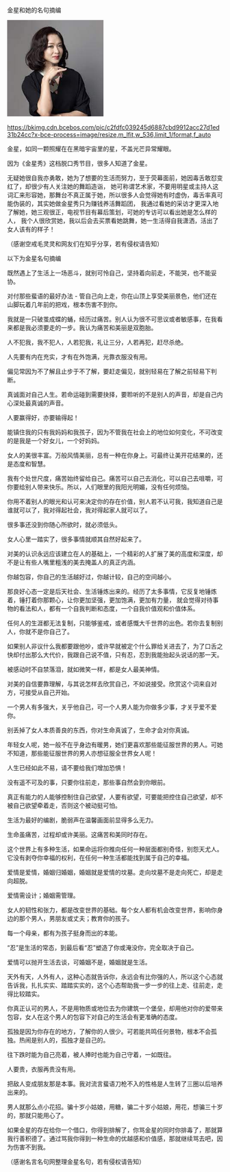 金星和她的名句摘编

![金星和她的名句摘编](https://github.com/ywangnccu/ywang/blob/main/images/JinXing.jpg)

https://bkimg.cdn.bcebos.com/pic/c2fdfc039245d6887cbd9912acc27d1ed31b24cc?x-bce-process=image/resize,m_lfit,w_536,limit_1/format,f_auto

金星，如同一颗照耀在在黑暗宇宙里的星，不盖光芒异常耀眼。

因为《金星秀》这档脱口秀节目，很多人知道了金星。

无疑她很自我亦勇敢，她为了想要的生活而努力，至于荧幕面前，她因毒舌敢怼变红了，却很少有人关注她的舞蹈造诣，
她可称谓艺术家，不要用明星或主持人这词汇来形容她，那舞台不真正属于她，所以很多人会觉得她有时虚伪，毒舌率真可能伪装的，其实她做金星秀只为赚钱养活舞蹈团，
我通过看她的采访才更深入地了解她，她三观很正，电视节目有幕后策划，可她的专访可以看出她是怎么样的人，
我个人很欣赏她，我以后会去买票看她跳舞，她一生活得自我潇洒，活出了女人该有的样子！

（感谢空戒毛灵灵和网友们在知乎分享，若有侵权请告知）


以下为金星名句摘编

既然遇上了生活上一场恶斗，就别可怜自己，坚持着向前走，不能哭，也不能妥协。

对付那些蜚语的最好办法 - 管自己向上走，你在山顶上享受美丽景色，他们还在山脚玩着几年前的把戏，根本伤害不到你。

我就是一只破茧成蝶的蛹，经历过痛苦。别人认为很不可思议或者敏感事，在我看来都是我必须要走的一步。我认为痛苦和美丽是双胞胎。

人不犯我，我不犯人，人若犯我，礼让三分，人若再犯，赶尽杀绝。

人先要有内在充实，才有在外饱满，光靠衣服没有用。

偏见常因为不了解且止步于不了解，要赶走偏见，就别轻易在了解之前轻易下判断。

真诚面对自己人生。若命运碰到需要抉择，要聆听的不是别人的声音，却是自己内心深处最真诚的声音。

人要赢得好，亦要输得起！

能镇住我的只有我妈妈和我孩子，因为不管我在社会上的地位如何变化，不可改变的是我是一个好女儿，一个好妈妈。

女人的美很丰富。万般风情美丽，总有一种在你身上。可最终让美开花结果的，还是态度和智慧。

我有个处世尺度，痛苦始终留给自己。痛苦可以自己去消化，可以自己去咀嚼，可你要给别人带来快乐。所以，人们眼里的我阳光明媚，没有任何烦恼。

你用不着别人的眼光和认可来决定你的存在价值，别人若不认可我，我知道自己是谁就可以了，我对得起社会，我对得起家人就可以了。

很多事还没到你随心所欲时，就必须低头。

女人心里一踏实了，很多事情就顺其自然好起来了。

对美的认识永远应该建立在人的基础上，一个精彩的人扩展了美的高度和深度，却不是让有些人嘴里粗浅的美去掩盖人的真正内涵。

你越包容，你自己的生活越好过，你越计较，自己的空间越小。

那良好心态一定是后天社会、生活锤炼出来的。经历了太多事情，它反复地锤炼着，锤打着你那颗心，让你更加坚强，更加饱满，更加有力量，
就会觉得对待事物的看法和人，都有一个自我判断和态度，一个自我价值观和价值体系。

任何人的生涯都无法复制，只能够鉴戒，或者感慨大千世界的出色。若你去复制别人，你就不是你自己了。

如果别人非议什么我都要跟他吵，或许早就被定个什么罪给关进去了，为了口舌之快却付出那么大代价，我跟自己说不值，只有忍，忍到我能抬起头说话的那一天。

被感动时不自禁落泪，就如微笑一样，都是女人最美神情。

对美的自信要靠理解，与其说怎样去欣赏自己，不如说接受。欣赏这个词来自对方，可接受从自己开始。

一个男人有多强大，关乎他自己，可一个人男人能为你做多少事，才关乎爱不爱你。

别丢掉了女人本质善良的东西，你对生命真诚了，生命才会对你真诚。

年轻女人呢，她一般不在乎身边有暖男，她们更喜欢那些能征服世界的男人。可她不知道，那些能征服世界的男人亦想征服全世界女人呢！

人生已经如此不易，请不要给我们增加恐惧！

没有遥不可及的事，只要你往前走，那些事自然会到你眼前。

真正有能力的人能够控制住自己欲望，人要有欲望，可要能把控住自己欲望，却不被自己欲望牵着走，否则这个被动挺可怕。

生活为最好的编剧，脆弱声在温馨画面前显得多么无力。

生命虽痛苦，过程却或许美丽。这痛苦和美同时存在。

这个世界上有多种生活，如果命运将你推向任何一种层面都别奇怪，别怨天尤人。它没有剥夺你幸福的权利，在任何一种生活都能找到属于自己的幸福。

爱情是爱情，婚姻归婚姻，婚姻就是爱情的坟墓。走向坟墓不是走向死亡，却是走向超脱。

爱情需设计；婚姻需管理。

女人的韧性和张力，都是改变世界的基础。每个女人都有机会改变世界，影响你身边的那个男人，男朋友或丈夫；教育你的孩子。

每一个母亲，都有为孩子挺身而出的本能。

“忍”是生活的常态，到最后看“忍”塑造了你或淹没你，完全取决于自己。

爱情可以抛开生活去谈，可婚姻不是，婚姻就是生活。

天外有天，人外有人，这种心态就告诉你，永远会有比你强的人，所以这个心态就告诉我，扎扎实实、踏踏实实的，这个心态帮助我一步一步的往上走、往前走，走得比较踏实。

你真正认可的男人，不是用物质或地位去为你建筑一个堡垒，却用他对你的爱带来包容，女人在这个男人的包容下对自己的生活会有更准确的态度。

孤独是因为你存在的地方，了解你的人很少。可若能共鸣任何景物，根本不会孤独。热闹是别人的，孤独才是自己的。

往下跌时能为自己亮着，被人捧时也能为自己守着，一如既往。

人要贵，衣服再贵没有用。

把敌人变成朋友那是本事。我对流言蜚语刀枪不入的性格是人生转了三圈以后培养出来的。

男人就那么点小花招。骗十岁小姑娘，用糖，骗二十岁小姑娘，用花，想骗三十岁的，那就只能用心了。

如果金星的存在给你一个借口，你得到排解了，你骂金星的同时你排毒了，那就算我行善积德了。通过骂我你得到一种生命的优越感和价值感，那就继续骂去吧，因为伤害不到我。

（感谢名言名句网整理金星名句，若有侵权请告知）
